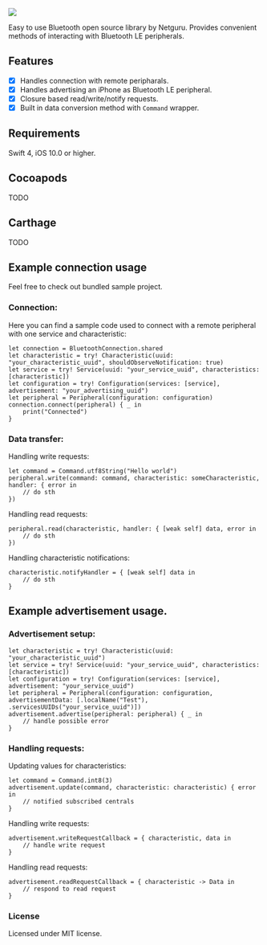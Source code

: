 ![](https://img.shields.io/badge/swift-4.0-orange.svg)

Easy to use Bluetooth open source library by Netguru. Provides convenient methods of interacting with Bluetooth LE peripherals.

## Features

- [x] Handles connection with remote peripharals.
- [x] Handles advertising an iPhone as Bluetooth LE peripheral.
- [x] Closure based read/write/notify requests.
- [x] Built in data conversion method with `Command` wrapper.

## Requirements

Swift 4, iOS 10.0 or higher.

## Cocoapods

TODO

## Carthage

TODO

## Example connection usage

Feel free to check out bundled sample project.

### Connection:

Here you can find a sample code used to connect with a remote peripheral with one service and characteristic:

```
let connection = BluetoothConnection.shared
let characteristic = try! Characteristic(uuid: "your_characteristic_uuid", shouldObserveNotification: true)
let service = try! Service(uuid: "your_service_uuid", characteristics: [characteristic])
let configuration = try! Configuration(services: [service], advertisement: "your_advertising_uuid")
let peripheral = Peripheral(configuration: configuration)
connection.connect(peripheral) { _ in
	print("Connected")
}
```

### Data transfer:

Handling write requests:

```
let command = Command.utf8String("Hello world")
peripheral.write(command: command, characteristic: someCharacteristic, handler: { error in
	// do sth
})
```

Handling read requests:

```
peripheral.read(characteristic, handler: { [weak self] data, error in
	// do sth
})
```

Handling characteristic notifications:

```
characteristic.notifyHandler = { [weak self] data in
	// do sth
}
```

## Example advertisement usage.

### Advertisement setup:

```
let characteristic = try! Characteristic(uuid: "your_characteristic_uuid")
let service = try! Service(uuid: "your_service_uuid", characteristics: [characteristic])
let configuration = try! Configuration(services: [service], advertisement: "your_service_uuid")
let peripheral = Peripheral(configuration: configuration, advertisementData: [.localName("Test"), .servicesUUIDs("your_service_uuid")])
advertisement.advertise(peripheral: peripheral) { _ in
	// handle possible error            
}
```

### Handling requests:

Updating values for characteristics:

```
let command = Command.int8(3)
advertisement.update(command, characteristic: characteristic) { error in
	// notified subscribed centrals
}
```

Handling write requests:

```
advertisement.writeRequestCallback = { characteristic, data in
	// handle write request
}
```

Handling read requests:

```
advertisement.readRequestCallback = { characteristic -> Data in
	// respond to read request
}
```

### License

Licensed under MIT license.

